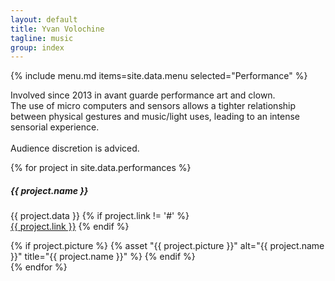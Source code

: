 ```yaml
---
layout: default
title: Yvan Volochine
tagline: music
group: index
---
```


{% include menu.md items=site.data.menu selected="Performance" %}
<section class="performance">
  <p class="main">
    Involved since 2013 in avant guarde performance art and clown.<br />
    The use of micro computers and sensors allows a tighter relationship between physical gestures and music/light uses, leading to an intense sensorial experience.<br />
    <br />
    Audience discretion is adviced.
  </p>
  <p class="main">
    {% for project in site.data.performances %}
      <div class="row project-item">
        <div class="col-md-8">
          <h5>{{ project.name }}</h5>
          <p class="project-data">
            {{ project.data }}
            {% if project.link != '#' %}
              <br /><a href="{{ project.link }}" target="_blank">{{ project.link }}</a>
            {% endif %}
          </p>
        </div>
        <div class="col-md-4 image">
          {% if project.picture %}
            {% asset "{{ project.picture }}" alt="{{ project.name }}" title="{{ project.name }}" %}
          {% endif %}
        </div>
      </div>
    {% endfor %}
  </p>
</section>

